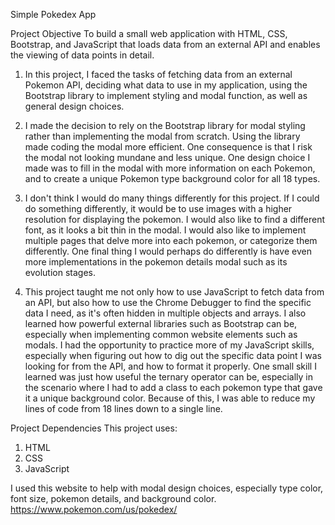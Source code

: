 Simple Pokedex App

Project Objective
To build a small web application with HTML, CSS, Bootstrap, and JavaScript that loads
data from an external API and enables the viewing of data points in detail.

1. In this project, I faced the tasks of fetching data from an external Pokemon API, deciding what data to use in my application, using the Bootstrap library to implement styling and modal function, as well as general design choices.

2. I made the decision to rely on the Bootstrap library for modal styling rather than implementing the modal from scratch. Using the library made coding the modal more efficient. One consequence is that I risk the modal not looking mundane and less unique. One design choice I made was to fill in the modal with more information on each Pokemon, and to create a unique Pokemon type background color for all 18 types.

3. I don't think I would do many things differently for this project. If I could do something differently, it would be to use images with a higher resolution for displaying the pokemon. I would also like to find a different font, as it looks a bit thin in the modal. I would also like to implement multiple pages that delve more into each pokemon, or categorize them differently. One final thing I would perhaps do differently is have even more implementations in the pokemon details modal such as its evolution stages.

4. This project taught me not only how to use JavaScript to fetch data from an API, but also how to use the Chrome Debugger to find the specific data I need, as it's often hidden in multiple objects and arrays. I also learned how powerful external libraries such as Bootstrap can be, especially when implementing common website elements such as modals. I had the opportunity to practice more of my JavaScript skills, especially when figuring out how to dig out the specific data point I was looking for from the API, and how to format it properly. One small skill I learned was just how useful the ternary operator can be, especially in the scenario where I had to add a class to each pokemon type that gave it a unique background color. Because of this, I was able to reduce my lines of code from 18 lines down to a single line.

Project Dependencies
This project uses:

1. HTML
2. CSS
3. JavaScript


I used this website to help with modal design choices, especially type color, font size, pokemon details, and background color.
https://www.pokemon.com/us/pokedex/




